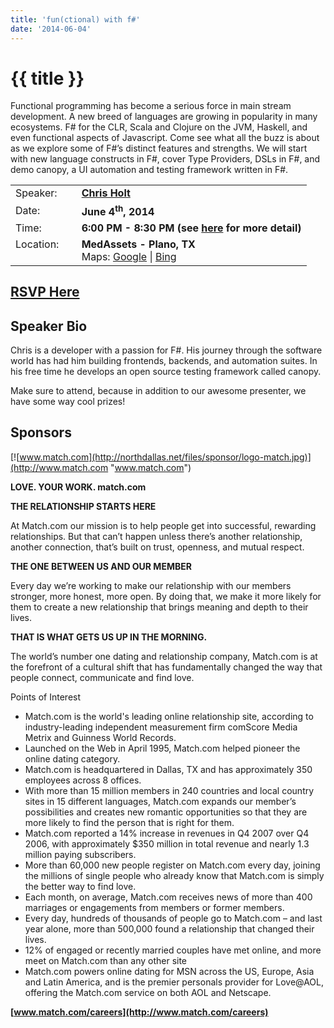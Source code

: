 ```yaml
---
title: 'fun(ctional) with f#'
date: '2014-06-04'
---
```

# {{ title }}

Functional programming has become a serious force in main stream development. A new breed of languages are growing in popularity in many ecosystems. F# for the CLR, Scala and Clojure on the JVM, Haskell, and even functional aspects of Javascript. Come see what all the buzz is about as we explore some of F#’s distinct features and strengths. We will start with new language constructs in F#, cover Type Providers, DSLs in F#, and demo canopy, a UI automation and testing framework written in F#.

<table><tbody><tr><td>Speaker:</td><td>&nbsp;</td><td><b><a title="Chris Holt" target="_blank" href="https://twitter.com/lefthandedgoat">Chris Holt</a></b></td></tr><tr><td>Date:</td><td>&nbsp;</td><td><b>June 4<sup>th</sup>, 2014</b></td></tr><tr><td valign="top">Time:</td><td>&nbsp;</td><td><b>6:00 PM - 8:30 PM (see <a title="Location" href="../../location/index.html">here</a> for more detail)</b></td></tr><tr><td valign="top">Location:</td><td>&nbsp;</td><td><b>MedAssets - Plano, TX</b><br>Maps: <a title="Google" target="_blank" href="https://goo.gl/maps/1OyNE">Google</a> | <a title="Bing" target="_blank" href="http://binged.it/1afBEJ9">Bing</a></td></tr></tbody></table>

## [RSVP Here](http://fun-with-fsharp.eventbrite.com)

## Speaker Bio

Chris is a developer with a passion for F#. His journey through the software world has had him building frontends, backends, and automation suites. In his free time he develops an open source testing framework called canopy.

Make sure to attend, because in addition to our awesome presenter, we have some way cool prizes!

## Sponsors

[![www.match.com](http://northdallas.net/files/sponsor/logo-match.jpg)](http://www.match.com "www.match.com")

**LOVE. YOUR WORK. match.com**

**THE RELATIONSHIP STARTS HERE**

At Match.com our mission is to help people get into successful, rewarding relationships. But that can’t happen unless there’s another relationship, another connection, that’s built on trust, openness, and mutual respect.

**THE ONE BETWEEN US AND OUR MEMBER**

Every day we’re working to make our relationship with our members stronger, more honest, more open. By doing that, we make it more likely for them to create a new relationship that brings meaning and depth to their lives.

**THAT IS WHAT GETS US UP IN THE MORNING.**

The world’s number one dating and relationship company, Match.com is at the forefront of a cultural shift that has fundamentally changed the way that people connect, communicate and find love.

Points of Interest

-   Match.com is the world's leading online relationship site, according to industry-leading independent measurement firm comScore Media Metrix and Guinness World Records.
-   Launched on the Web in April 1995, Match.com helped pioneer the online dating category.
-   Match.com is headquartered in Dallas, TX and has approximately 350 employees across 8 offices.
-   With more than 15 million members in 240 countries and local country sites in 15 different languages, Match.com expands our member’s possibilities and creates new romantic opportunities so that they are more likely to find the person that is right for them.
-   Match.com reported a 14% increase in revenues in Q4 2007 over Q4 2006, with approximately $350 million in total revenue and nearly 1.3 million paying subscribers.
-   More than 60,000 new people register on Match.com every day, joining the millions of single people who already know that Match.com is simply the better way to find love.
-   Each month, on average, Match.com receives news of more than 400 marriages or engagements from members or former members.
-   Every day, hundreds of thousands of people go to Match.com – and last year alone, more than 500,000 found a relationship that changed their lives.
-   12% of engaged or recently married couples have met online, and more meet on Match.com than any other site
-   Match.com powers online dating for MSN across the US, Europe, Asia and Latin America, and is the premier personals provider for Love@AOL, offering the Match.com service on both AOL and Netscape.

**[www.match.com/careers](http://www.match.com/careers)**
    
